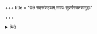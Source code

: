 +++
title = "09 सहस्रंसहस्रम् मणयः सुवर्णरजतसामुद्राः"

+++

<details><summary>थिते</summary>

सहस्रंसहस्रं मणयः सुवर्णरजतसामुद्राः ९
</details>
